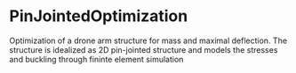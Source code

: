# PinJointedOptimization
Optimization of a drone arm structure for mass and maximal deflection. The structure is idealized as 2D pin-jointed structure and models the stresses and buckling through fininte element simulation
